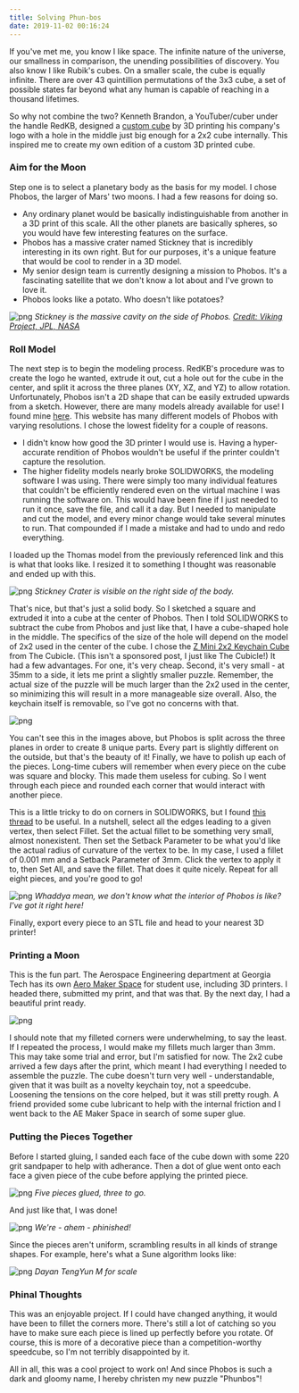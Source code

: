 ```yaml
---
title: Solving Phun-bos
date: 2019-11-02 00:16:24
---
```

If you've met me, you know I like space. The infinite nature of the universe, our smallness in comparison, the unending possibilities of discovery. You also know I like Rubik's cubes. On a smaller scale, the cube is equally infinite. There are over 43 quintillion permutations of the 3x3 cube, a set of possible states far beyond what any human is capable of reaching in a thousand lifetimes. 

So why not combine the two? Kenneth Brandon, a YouTuber/cuber under the handle RedKB, designed a [custom cube](https://www.youtube.com/watch?v=m2uIrAUhsXk) by 3D printing his company's logo with a hole in the middle just big enough for a 2x2 cube internally. This inspired me to create my own edition of a custom 3D printed cube.

### Aim for the Moon

Step one is to select a planetary body as the basis for my model. I chose Phobos, the larger of Mars' two moons. I had a few reasons for doing so.

- Any ordinary planet would be basically indistinguishable from another in a 3D print of this scale. All the other planets are basically spheres, so you would have few interesting features on the surface.
- Phobos has a massive crater named Stickney that is incredibly interesting in its own right. But for our purposes, it's a unique feature that would be cool to render in a 3D model.
- My senior design team is currently designing a mission to Phobos. It's a fascinating satellite that we don't know a lot about and I've grown to love it.
- Phobos looks like a potato. Who doesn't like potatoes?

![png](../images/Solving_Phunbos/Stickney.png)
*Stickney is the massive cavity on the side of Phobos. [Credit: Viking Project, JPL, NASA](https://apod.nasa.gov/apod/ap181125.html)*

### Roll Model

The next step is to begin the modeling process. RedKB's procedure was to create the logo he wanted, extrude it out, cut a hole out for the cube in the center, and split it across the three planes (XY, XZ, and YZ) to allow rotation. Unfortunately, Phobos isn't a 2D shape that can be easily extruded upwards from a sketch. However, there are many models already available for use! I found mine [here](https://3d-asteroids.space/moons/M1-Phobos). This website has many different models of Phobos with varying resolutions. I chose the lowest fidelity for a couple of reasons.

- I didn't know how good the 3D printer I would use is. Having a hyper-accurate rendition of Phobos wouldn't be useful if the printer couldn't capture the resolution. 
- The higher fidelity models nearly broke SOLIDWORKS, the modeling software I was using. There were simply too many individual features that couldn't be efficiently rendered even on the virtual machine I was running the software on. This would have been fine if I just needed to run it once, save the file, and call it a day. But I needed to manipulate and cut the model, and every minor change would take several minutes to run. That compounded if I made a mistake and had to undo and redo everything.

I loaded up the Thomas model from the previously referenced link and this is what that looks like. I resized it to something I thought was reasonable and ended up with this.

![png](../images/Solving_Phunbos/Phobos_Render.png)
*Stickney Crater is visible on the right side of the body.*

That's nice, but that's just a solid body. So I sketched a square and extruded it into a cube at the center of Phobos. Then I told SOLIDWORKS to subtract the cube from Phobos and just like that, I have a cube-shaped hole in the middle. The specifics of the size of the hole will depend on the model of 2x2 used in the center of the cube. I chose the [Z Mini 2x2 Keychain Cube](https://www.thecubicle.com/collections/2x2/products/z-mini-2x2-keychain-cube) from The Cubicle. (This isn't a sponsored post, I just like The Cubicle!) It had a few advantages. For one, it's very cheap. Second, it's very small - at 35mm to a side, it lets me print a slightly smaller puzzle. Remember, the actual size of the puzzle will be much larger than the 2x2 used in the center, so minimizing this will result in a more manageable size overall. Also, the keychain itself is removable, so I've got no concerns with that. 

![png](../images/Solving_Phunbos/Phobos_Cutout.png)

You can't see this in the images above, but Phobos is split across the three planes in order to create 8 unique parts. Every part is slightly different on the outside, but that's the beauty of it! Finally, we have to polish up each of the pieces. Long-time cubers will remember when every piece on the cube was square and blocky. This made them useless for cubing. So I went through each piece and rounded each corner that would interact with another piece. 

This is a little tricky to do on corners in SOLIDWORKS, but I found [this thread](https://forum.solidworks.com/thread/208044) to be useful. In a nutshell, select all the edges leading to a given vertex, then select Fillet. Set the actual fillet to be something very small, almost nonexistent. Then set the Setback Parameter to be what you'd like the actual radius of curvature of the vertex to be. In my case, I used a fillet of 0.001 mm and a Setback Parameter of 3mm. Click the vertex to apply it to, then Set All, and save the fillet. That does it quite nicely. Repeat for all eight pieces, and you're good to go! 

![png](../images/Solving_Phunbos/Phobos_Piece.png)
*Whaddya mean, we don't know what the interior of Phobos is like? I've got it right here!*

Finally, export every piece to an STL file and head to your nearest 3D printer!

### Printing a Moon

This is the fun part. The Aerospace Engineering department at Georgia Tech has its own [Aero Maker Space](https://ae.gatech.edu/aero-maker-space) for student use, including 3D printers. I headed there, submitted my print, and that was that. By the next day, I had a beautiful print ready. 

![png](../images/Solving_Phunbos/Phobos_Print.png)

I should note that my filleted corners were underwhelming, to say the least. If I repeated the process, I would make my fillets much larger than 3mm. This may take some trial and error, but I'm satisfied for now. The 2x2 cube arrived a few days after the print, which meant I had everything I needed to assemble the puzzle. The cube doesn't turn very well - understandable, given that it was built as a novelty keychain toy, not a speedcube. Loosening the tensions on the core helped, but it was still pretty rough. A friend provided some cube lubricant to help with the internal friction and I went back to the AE Maker Space in search of some super glue.

### Putting the Pieces Together

Before I started gluing, I sanded each face of the cube down with some 220 grit sandpaper to help with adherance. Then a dot of glue went onto each face a given piece of the cube before applying the printed piece. 

![png](../images/Solving_Phunbos/Phobos_Assembly.png)
*Five pieces glued, three to go.*

And just like that, I was done!

![png](../images/Solving_Phunbos/Phinished.png)
*We're - ahem - phinished!*

Since the pieces aren't uniform, scrambling results in all kinds of strange shapes. For example, here's what a Sune algorithm looks like:

![png](../images/Solving_Phunbos/Sune_Case.png)
*Dayan TengYun M for scale*

### Phinal Thoughts

This was an enjoyable project. If I could have changed anything, it would have been to fillet the corners more. There's still a lot of catching so you have to make sure each piece is lined up perfectly before you rotate. Of course, this is more of a decorative piece than a competition-worthy speedcube, so I'm not terribly disappointed by it.

All in all, this was a cool project to work on! And since Phobos is such a dark and gloomy name, I hereby christen my new puzzle "Phunbos"!
